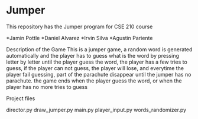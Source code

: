 # Jumper
This repository has the Jumper program for CSE 210 course

*Jamin Pottle
*Daniel Alvarez
*Irvin Silva
*Agustin Pariente



Description of the Game
This is a jumper game, a random word is generated automatically and the player has to guess what is the word by pressing letter by letter until the player guess the word, the player has a few tries to guess, if the player can not guess, the player will lose, and everytime the player fail guessing, part of the parachute disappear until the jumper has no parachute. the game ends when the player guess the word, or when the player has no more tries to guess



Project files
  
  director.py
  draw_jumper.py
  main.py
  player_input.py
  words_randomizer.py
